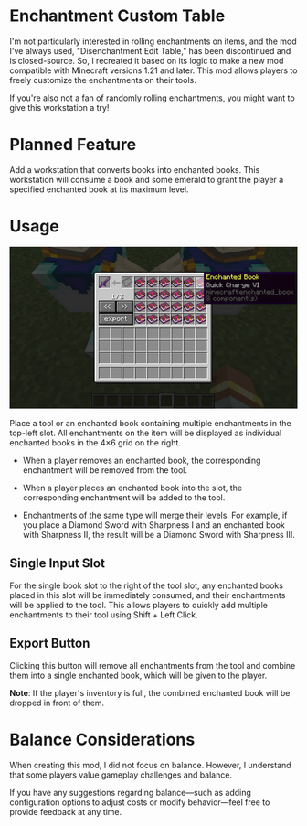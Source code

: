 # Enchantment Custom Table

I'm not particularly interested in rolling enchantments on items, and the mod I've always used, "Disenchantment Edit Table," has been discontinued and is closed-source. So, I recreated it based on its logic to make a new mod compatible with Minecraft versions 1.21 and later. This mod allows players to freely customize the enchantments on their tools.

If you're also not a fan of randomly rolling enchantments, you might want to give this workstation a try!

# Planned Feature

Add a workstation that converts books into enchanted books. This workstation will consume a book and some emerald to grant the player a specified enchanted book at its maximum level.

# Usage

![enchantment custom table gui](./src/main/resources/doc/enchantment_custom_table_gui.jpg)

Place a tool or an enchanted book containing multiple enchantments in the top-left slot. All enchantments on the item will be displayed as individual enchanted books in the 4×6 grid on the right.

- When a player removes an enchanted book, the corresponding enchantment will be removed from the tool.

- When a player places an enchanted book into the slot, the corresponding enchantment will be added to the tool.

- Enchantments of the same type will merge their levels. For example, if you place a Diamond Sword with Sharpness I and an enchanted book with Sharpness II, the result will be a Diamond Sword with Sharpness III.

## Single Input Slot

For the single book slot to the right of the tool slot, any enchanted books placed in this slot will be immediately consumed, and their enchantments will be applied to the tool. This allows players to quickly add multiple enchantments to their tool using Shift + Left Click.

## Export Button

Clicking this button will remove all enchantments from the tool and combine them into a single enchanted book, which will be given to the player.

**Note**: If the player's inventory is full, the combined enchanted book will be dropped in front of them.

# Balance Considerations
When creating this mod, I did not focus on balance. However, I understand that some players value gameplay challenges and balance.

If you have any suggestions regarding balance—such as adding configuration options to adjust costs or modify behavior—feel free to provide feedback at any time.